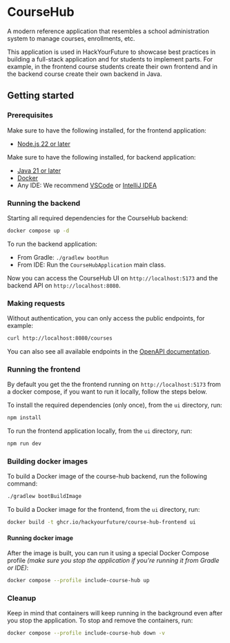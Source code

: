 # CourseHub

A modern reference application that resembles a school administration system to manage courses, enrollments, etc.

This application is used in HackYourFuture to showcase best practices in building a full-stack application and for
students to implement parts. For example, in the frontend course students create their own frontend and in the backend
course create their own backend in Java.

## Getting started

### Prerequisites

Make sure to have the following installed, for the frontend application:

* [Node.js 22 or later](https://nodejs.org/en/download)

Make sure to have the following installed, for backend application:

* [Java 21 or later](https://adoptium.net/temurin/releases)
* [Docker](https://www.docker.com/products/docker-desktop/)
* Any IDE: We recommend [VSCode](https://code.visualstudio.com/download)
  or [IntelliJ IDEA](https://www.jetbrains.com/idea/download/?section=mac)

### Running the backend

Starting all required dependencies for the CourseHub backend:

```bash
docker compose up -d
```

To run the backend application:

* From Gradle: `./gradlew bootRun`
* From IDE: Run the `CourseHubApplication` main class.

Now you can access the CourseHub UI on `http://localhost:5173` and the backend API on `http://localhost:8080`.

### Making requests

Without authentication, you can only access the public endpoints, for example:
```bash
curl http://localhost:8080/courses
```

You can also see all available endpoints in the [OpenAPI documentation](http://localhost:8080/swagger-ui/index.html).

### Running the frontend

By default you get the the frontend running on `http://localhost:5173` from a docker compose, if you want to run it locally, follow the steps below.

To install the required dependencies (only once), from the `ui` directory, run:

```bash 
npm install
```

To run the frontend application locally, from the `ui` directory, run:

```bash
npm run dev
```

### Building docker images

To build a Docker image of the course-hub backend, run the following command:
```bash
./gradlew bootBuildImage
```
To build a Docker image for the frontend, from the `ui` directory, run:
```bash
docker build -t ghcr.io/hackyourfuture/course-hub-frontend ui
```

#### Running docker image

After the image is built, you can run it using a special Docker Compose profile _(make sure you stop the application if you're running it from Gradle or IDE)_:
```bash
docker compose --profile include-course-hub up
```

### Cleanup

Keep in mind that containers will keep running in the background even after you stop the application. To stop and remove the containers, run:
```bash
docker compose --profile include-course-hub down -v
